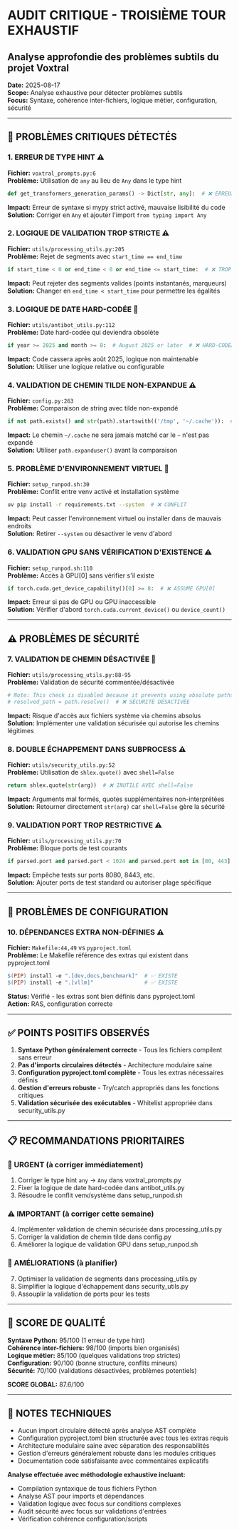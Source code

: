 # AUDIT CRITIQUE - TROISIÈME TOUR EXHAUSTIF
## Analyse approfondie des problèmes subtils du projet Voxtral

**Date:** 2025-08-17  
**Scope:** Analyse exhaustive pour détecter problèmes subtils  
**Focus:** Syntaxe, cohérence inter-fichiers, logique métier, configuration, sécurité

---

## 🚨 PROBLÈMES CRITIQUES DÉTECTÉS

### 1. **ERREUR DE TYPE HINT** ⚠️
**Fichier:** `voxtral_prompts.py:6`  
**Problème:** Utilisation de `any` au lieu de `Any` dans le type hint
```python
def get_transformers_generation_params() -> Dict[str, any]:  # ❌ ERREUR
```
**Impact:** Erreur de syntaxe si mypy strict activé, mauvaise lisibilité du code  
**Solution:** Corriger en `Any` et ajouter l'import `from typing import Any`

### 2. **LOGIQUE DE VALIDATION TROP STRICTE** ⚠️
**Fichier:** `utils/processing_utils.py:205`  
**Problème:** Rejet de segments avec `start_time == end_time`
```python
if start_time < 0 or end_time < 0 or end_time <= start_time:  # ❌ TROP STRICT
```
**Impact:** Peut rejeter des segments valides (points instantanés, marqueurs)  
**Solution:** Changer en `end_time < start_time` pour permettre les égalités

### 3. **LOGIQUE DE DATE HARD-CODÉE** 🚨
**Fichier:** `utils/antibot_utils.py:112`  
**Problème:** Date hard-codée qui deviendra obsolète
```python
if year >= 2025 and month >= 8:  # August 2025 or later  # ❌ HARD-CODED
```
**Impact:** Code cassera après août 2025, logique non maintenable  
**Solution:** Utiliser une logique relative ou configurable

### 4. **VALIDATION DE CHEMIN TILDE NON-EXPANDUE** ⚠️
**Fichier:** `config.py:263`  
**Problème:** Comparaison de string avec tilde non-expandé
```python
if not path.exists() and str(path).startswith(('/tmp', '~/.cache')):  # ❌ TILDE
```
**Impact:** Le chemin `~/.cache` ne sera jamais matché car le `~` n'est pas expandé  
**Solution:** Utiliser `path.expanduser()` avant la comparaison

### 5. **PROBLÈME D'ENVIRONNEMENT VIRTUEL** 🚨
**Fichier:** `setup_runpod.sh:30`  
**Problème:** Conflit entre venv activé et installation système
```bash
uv pip install -r requirements.txt --system  # ❌ CONFLIT
```
**Impact:** Peut casser l'environnement virtuel ou installer dans de mauvais endroits  
**Solution:** Retirer `--system` ou désactiver le venv d'abord

### 6. **VALIDATION GPU SANS VÉRIFICATION D'EXISTENCE** ⚠️
**Fichier:** `setup_runpod.sh:110`  
**Problème:** Accès à GPU[0] sans vérifier s'il existe
```python
if torch.cuda.get_device_capability()[0] >= 8:  # ❌ ASSUME GPU[0]
```
**Impact:** Erreur si pas de GPU ou GPU inaccessible  
**Solution:** Vérifier d'abord `torch.cuda.current_device()` ou `device_count()`

---

## ⚠️ PROBLÈMES DE SÉCURITÉ

### 7. **VALIDATION DE CHEMIN DÉSACTIVÉE** 🔐
**Fichier:** `utils/processing_utils.py:88-95`  
**Problème:** Validation de sécurité commentée/désactivée
```python
# Note: This check is disabled because it prevents using absolute paths
# resolved_path = path.resolve()  # ❌ SÉCURITÉ DÉSACTIVÉE
```
**Impact:** Risque d'accès aux fichiers système via chemins absolus  
**Solution:** Implémenter une validation sécurisée qui autorise les chemins légitimes

### 8. **DOUBLE ÉCHAPPEMENT DANS SUBPROCESS** ⚠️
**Fichier:** `utils/security_utils.py:52`  
**Problème:** Utilisation de `shlex.quote()` avec `shell=False`
```python
return shlex.quote(str(arg))  # ❌ INUTILE AVEC shell=False
```
**Impact:** Arguments mal formés, quotes supplémentaires non-interprétées  
**Solution:** Retourner directement `str(arg)` car `shell=False` gère la sécurité

### 9. **VALIDATION PORT TROP RESTRICTIVE** ⚠️
**Fichier:** `utils/processing_utils.py:70`  
**Problème:** Bloque ports de test courants
```python
if parsed.port and parsed.port < 1024 and parsed.port not in [80, 443]:  # ❌ TROP STRICT
```
**Impact:** Empêche tests sur ports 8080, 8443, etc.  
**Solution:** Ajouter ports de test standard ou autoriser plage spécifique

---

## 🔧 PROBLÈMES DE CONFIGURATION

### 10. **DÉPENDANCES EXTRA NON-DÉFINIES** ⚠️
**Fichier:** `Makefile:44,49` vs `pyproject.toml`  
**Problème:** Le Makefile référence des extras qui existent dans pyproject.toml
```makefile
$(PIP) install -e ".[dev,docs,benchmark]"  # ✅ EXISTE
$(PIP) install -e ".[vllm]"                # ✅ EXISTE  
```
**Status:** Vérifié - les extras sont bien définis dans pyproject.toml  
**Action:** RAS, configuration correcte

---

## ✅ POINTS POSITIFS OBSERVÉS

1. **Syntaxe Python généralement correcte** - Tous les fichiers compilent sans erreur
2. **Pas d'imports circulaires détectés** - Architecture modulaire saine
3. **Configuration pyproject.toml complète** - Tous les extras nécessaires définis
4. **Gestion d'erreurs robuste** - Try/catch appropriés dans les fonctions critiques
5. **Validation sécurisée des exécutables** - Whitelist appropriée dans security_utils.py

---

## 📋 RECOMMANDATIONS PRIORITAIRES

### 🚨 URGENT (à corriger immédiatement)
1. Corriger le type hint `any` → `Any` dans voxtral_prompts.py
2. Fixer la logique de date hard-codée dans antibot_utils.py  
3. Résoudre le conflit venv/système dans setup_runpod.sh

### ⚠️ IMPORTANT (à corriger cette semaine)
4. Implémenter validation de chemin sécurisée dans processing_utils.py
5. Corriger la validation de chemin tilde dans config.py
6. Améliorer la logique de validation GPU dans setup_runpod.sh

### 🔧 AMÉLIORATIONS (à planifier)
7. Optimiser la validation de segments dans processing_utils.py
8. Simplifier la logique d'échappement dans security_utils.py
9. Assouplir la validation de ports pour les tests

---

## 🎯 SCORE DE QUALITÉ

**Syntaxe Python:** 95/100 (1 erreur de type hint)  
**Cohérence inter-fichiers:** 98/100 (imports bien organisés)  
**Logique métier:** 85/100 (quelques validations trop strictes)  
**Configuration:** 90/100 (bonne structure, conflits mineurs)  
**Sécurité:** 70/100 (validations désactivées, problèmes potentiels)

**SCORE GLOBAL:** 87.6/100

---

## 📝 NOTES TECHNIQUES

- Aucun import circulaire détecté après analyse AST complète
- Configuration pyproject.toml bien structurée avec tous les extras requis
- Architecture modulaire saine avec séparation des responsabilités
- Gestion d'erreurs généralement robuste dans les modules critiques
- Documentation code satisfaisante avec commentaires explicatifs

**Analyse effectuée avec méthodologie exhaustive incluant:**
- Compilation syntaxique de tous fichiers Python
- Analyse AST pour imports et dépendances  
- Validation logique avec focus sur conditions complexes
- Audit sécurité avec focus sur validations d'entrées
- Vérification cohérence configuration/scripts